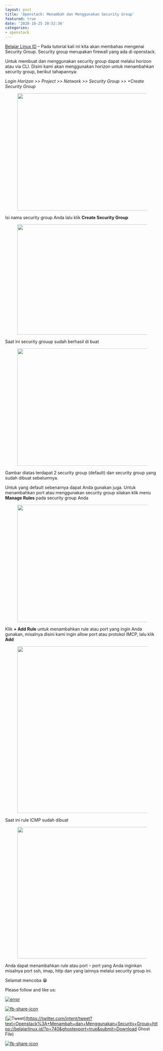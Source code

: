 ```yaml
---
layout: post
title: 'Openstack: Menambah dan Menggunakan Security Group'
featured: true
date: '2020-10-25 20:52:36'
categories:
- openstack
---
```


[Belajar Linux ID](/) – Pada tutorial kali ini kita akan membahas mengenai Security Group. Security group merupakan firewall yang ada di openstack.

Untuk membuat dan menggunakan security group dapat melalui horizon atau via CLI. Disini kami akan menggunakan horizon untuk menambahkan security group, berikut tahapannya:

_Login Horizon \>\> Project \>\> Network \>\> Security Group \>\> +Create Security Group_

<figure class="wp-block-image size-large"><img loading="lazy" width="1024" height="382" src="/content/images/wordpress/2020/10/1-7-1024x382.png" alt="" class="wp-image-741" srcset="/content/images/wordpress/2020/10/1-7-1024x382.png 1024w, /content/images/wordpress/2020/10/1-7-300x112.png 300w, /content/images/wordpress/2020/10/1-7-768x287.png 768w, /content/images/wordpress/2020/10/1-7.png 1366w" sizes="(max-width: 1024px) 100vw, 1024px"></figure>

Isi nama security group Anda lalu klik **Create Security Group**

<figure class="wp-block-image size-large"><img loading="lazy" width="735" height="359" src="/content/images/wordpress/2020/10/2-8.png" alt="" class="wp-image-742" srcset="/content/images/wordpress/2020/10/2-8.png 735w, /content/images/wordpress/2020/10/2-8-300x147.png 300w" sizes="(max-width: 735px) 100vw, 735px"></figure>

Saat ini security grouup sudah berhasil di buat

<figure class="wp-block-image size-large"><img loading="lazy" width="1024" height="382" src="/content/images/wordpress/2020/10/3-6-1024x382.png" alt="" class="wp-image-743" srcset="/content/images/wordpress/2020/10/3-6-1024x382.png 1024w, /content/images/wordpress/2020/10/3-6-300x112.png 300w, /content/images/wordpress/2020/10/3-6-768x286.png 768w, /content/images/wordpress/2020/10/3-6.png 1365w" sizes="(max-width: 1024px) 100vw, 1024px"></figure>

Gambar diatas terdapat 2 security group (default) dan security group yang sudah dibuat sebelumnya.

Untuk yang default sebenarnya dapat Anda gunakan juga. Untuk menambahkan port atau menggunakan security group silakan klik menu **Manage Rules** pada security group Anda

<figure class="wp-block-image size-large"><img loading="lazy" width="1024" height="382" src="/content/images/wordpress/2020/10/4-5-1024x382.png" alt="" class="wp-image-744" srcset="/content/images/wordpress/2020/10/4-5-1024x382.png 1024w, /content/images/wordpress/2020/10/4-5-300x112.png 300w, /content/images/wordpress/2020/10/4-5-768x287.png 768w, /content/images/wordpress/2020/10/4-5.png 1366w" sizes="(max-width: 1024px) 100vw, 1024px"></figure>

Klik **+ Add Rule** untuk menambahkan rule atau port yang ingin Anda gunakan, misalnya disini kami ingin allow port atau protokol IMCP, lalu klik **Add**

<figure class="wp-block-image size-large"><img loading="lazy" width="726" height="543" src="/content/images/wordpress/2020/10/5-6.png" alt="" class="wp-image-745" srcset="/content/images/wordpress/2020/10/5-6.png 726w, /content/images/wordpress/2020/10/5-6-300x224.png 300w" sizes="(max-width: 726px) 100vw, 726px"></figure>

Saat ini rule ICMP sudah dibuat

<figure class="wp-block-image size-large"><img loading="lazy" width="1024" height="429" src="/content/images/wordpress/2020/10/6-3-1024x429.png" alt="" class="wp-image-746" srcset="/content/images/wordpress/2020/10/6-3-1024x429.png 1024w, /content/images/wordpress/2020/10/6-3-300x126.png 300w, /content/images/wordpress/2020/10/6-3-768x322.png 768w, /content/images/wordpress/2020/10/6-3.png 1364w" sizes="(max-width: 1024px) 100vw, 1024px"></figure>

Anda dapat menambahkan rule atau port – port yang Anda inginkan misalnya port ssh, imap, http dan yang lainnya melalui security group ini.

Selamat mencoba 😁

Please follow and like us:

[![error](/wp-content/plugins/ultimate-social-media-icons/images/follow_subscribe.png)](https://api.follow.it/widgets/icon/VHc3d1lpVGdwRnE5QnV0eERCNUx5RCtvTTVoUkNYS3NNRmd5eVhlQW9tNXRHS3VTbGh6Y0NybkRJRS8zSGpjRDVZb1ZGMlNTSEpJYUpuZzZqNzdnd3VSN3dwM2VlQTF6ejJEaGV5UGRUbnlEcHFNd3luYTV4ZTZtUGowVWI2Q2x8M2kzdnBEeUIrUk5xOFI5TXZ3cHF3bFNQRkRJSGhUNGdrRFd0TlNtdE1OWT0=/OA==/)

[![fb-share-icon](/wp-content/plugins/ultimate-social-media-icons/images/visit_icons/fbshare_bck.png "Facebook Share")](https://www.facebook.com/sharer/sharer.php?u=https%3A%2F%2Fbelajarlinux.id%2F%3Fp%3D740%26ghostexport%3Dtrue%26submit%3DDownload+Ghost+File)

[![Tweet](/wp-content/plugins/ultimate-social-media-icons/images/visit_icons/en_US_Tweet.svg "Tweet")](https://twitter.com/intent/tweet?text=Openstack%3A+Menambah+dan+Menggunakan+Security+Group+https://belajarlinux.id/?p=740&ghostexport=true&submit=Download Ghost File)

[![fb-share-icon](/wp-content/plugins/ultimate-social-media-icons/images/share_icons/Pinterest_Save/en_US_save.svg "Pin Share")](#)

<!--kg-card-end: html-->